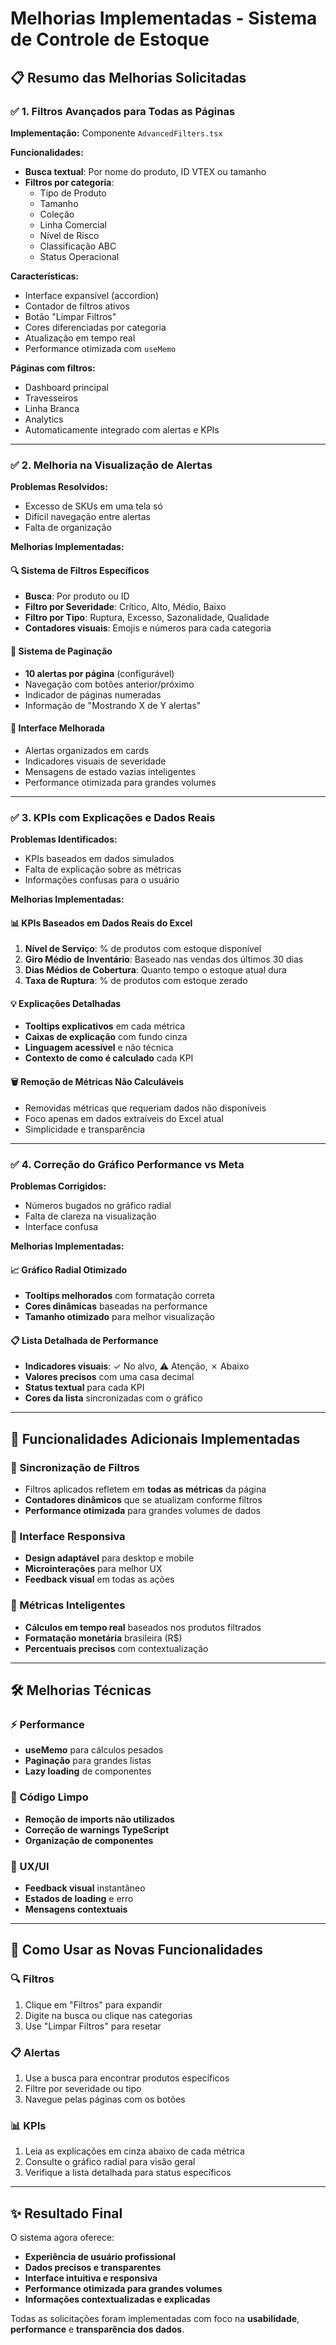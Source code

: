 # Melhorias Implementadas - Sistema de Controle de Estoque

## 📋 Resumo das Melhorias Solicitadas

### ✅ 1. Filtros Avançados para Todas as Páginas

**Implementação:** Componente `AdvancedFilters.tsx`

**Funcionalidades:**
- **Busca textual**: Por nome do produto, ID VTEX ou tamanho
- **Filtros por categoria**: 
  - Tipo de Produto
  - Tamanho
  - Coleção
  - Linha Comercial
  - Nível de Risco
  - Classificação ABC
  - Status Operacional

**Características:**
- Interface expansível (accordion)
- Contador de filtros ativos
- Botão "Limpar Filtros"
- Cores diferenciadas por categoria
- Atualização em tempo real
- Performance otimizada com `useMemo`

**Páginas com filtros:**
- Dashboard principal
- Travesseiros
- Linha Branca
- Analytics
- Automaticamente integrado com alertas e KPIs

---

### ✅ 2. Melhoria na Visualização de Alertas

**Problemas Resolvidos:**
- Excesso de SKUs em uma tela só
- Difícil navegação entre alertas
- Falta de organização

**Melhorias Implementadas:**

#### 🔍 Sistema de Filtros Específicos
- **Busca**: Por produto ou ID
- **Filtro por Severidade**: Crítico, Alto, Médio, Baixo
- **Filtro por Tipo**: Ruptura, Excesso, Sazonalidade, Qualidade
- **Contadores visuais**: Emojis e números para cada categoria

#### 📄 Sistema de Paginação
- **10 alertas por página** (configurável)
- Navegação com botões anterior/próximo
- Indicador de páginas numeradas
- Informação de "Mostrando X de Y alertas"

#### 🎨 Interface Melhorada
- Alertas organizados em cards
- Indicadores visuais de severidade
- Mensagens de estado vazias inteligentes
- Performance otimizada para grandes volumes

---

### ✅ 3. KPIs com Explicações e Dados Reais

**Problemas Identificados:**
- KPIs baseados em dados simulados
- Falta de explicação sobre as métricas
- Informações confusas para o usuário

**Melhorias Implementadas:**

#### 📊 KPIs Baseados em Dados Reais do Excel
1. **Nível de Serviço**: % de produtos com estoque disponível
2. **Giro Médio de Inventário**: Baseado nas vendas dos últimos 30 dias
3. **Dias Médios de Cobertura**: Quanto tempo o estoque atual dura
4. **Taxa de Ruptura**: % de produtos com estoque zerado

#### 💡 Explicações Detalhadas
- **Tooltips explicativos** em cada métrica
- **Caixas de explicação** com fundo cinza
- **Linguagem acessível** e não técnica
- **Contexto de como é calculado** cada KPI

#### 🗑️ Remoção de Métricas Não Calculáveis
- Removidas métricas que requeriam dados não disponíveis
- Foco apenas em dados extraíveis do Excel atual
- Simplicidade e transparência

---

### ✅ 4. Correção do Gráfico Performance vs Meta

**Problemas Corrigidos:**
- Números bugados no gráfico radial
- Falta de clareza na visualização
- Interface confusa

**Melhorias Implementadas:**

#### 📈 Gráfico Radial Otimizado
- **Tooltips melhorados** com formatação correta
- **Cores dinâmicas** baseadas na performance
- **Tamanho otimizado** para melhor visualização

#### 📋 Lista Detalhada de Performance
- **Indicadores visuais**: ✓ No alvo, ⚠ Atenção, ✗ Abaixo
- **Valores precisos** com uma casa decimal
- **Status textual** para cada KPI
- **Cores da lista** sincronizadas com o gráfico

---

## 🚀 Funcionalidades Adicionais Implementadas

### 🔄 Sincronização de Filtros
- Filtros aplicados refletem em **todas as métricas** da página
- **Contadores dinâmicos** que se atualizam conforme filtros
- **Performance otimizada** para grandes volumes de dados

### 📱 Interface Responsiva
- **Design adaptável** para desktop e mobile
- **Microinterações** para melhor UX
- **Feedback visual** em todas as ações

### 🎯 Métricas Inteligentes
- **Cálculos em tempo real** baseados nos produtos filtrados
- **Formatação monetária** brasileira (R$)
- **Percentuais precisos** com contextualização

---

## 🛠️ Melhorias Técnicas

### ⚡ Performance
- **useMemo** para cálculos pesados
- **Paginação** para grandes listas
- **Lazy loading** de componentes

### 🔧 Código Limpo
- **Remoção de imports não utilizados**
- **Correção de warnings TypeScript**
- **Organização de componentes**

### 🎨 UX/UI
- **Feedback visual** instantâneo
- **Estados de loading** e erro
- **Mensagens contextuais**

---

## 📝 Como Usar as Novas Funcionalidades

### 🔍 Filtros
1. Clique em "Filtros" para expandir
2. Digite na busca ou clique nas categorias
3. Use "Limpar Filtros" para resetar

### 📋 Alertas
1. Use a busca para encontrar produtos específicos
2. Filtre por severidade ou tipo
3. Navegue pelas páginas com os botões

### 📊 KPIs
1. Leia as explicações em cinza abaixo de cada métrica
2. Consulte o gráfico radial para visão geral
3. Verifique a lista detalhada para status específicos

---

## ✨ Resultado Final

O sistema agora oferece:
- **Experiência de usuário profissional**
- **Dados precisos e transparentes**
- **Interface intuitiva e responsiva**
- **Performance otimizada para grandes volumes**
- **Informações contextualizadas e explicadas**

Todas as solicitações foram implementadas com foco na **usabilidade**, **performance** e **transparência dos dados**.